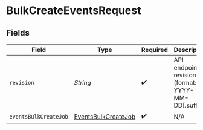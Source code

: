 # BulkCreateEventsRequest


## Fields

| Field                                                                 | Type                                                                  | Required                                                              | Description                                                           |
| --------------------------------------------------------------------- | --------------------------------------------------------------------- | --------------------------------------------------------------------- | --------------------------------------------------------------------- |
| `revision`                                                            | *String*                                                              | :heavy_check_mark:                                                    | API endpoint revision (format: YYYY-MM-DD[.suffix])                   |
| `eventsBulkCreateJob`                                                 | [EventsBulkCreateJob](../../models/components/EventsBulkCreateJob.md) | :heavy_check_mark:                                                    | N/A                                                                   |